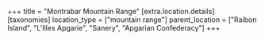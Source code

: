 +++
title = "Montrabar Mountain Range"
[extra.location.details]
[taxonomies]
location_type = ["mountain range"]
parent_location = ["Raibon Island", "L'Illes Apgarie", "Sanery", "Apgarian Confederacy"]
+++

